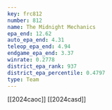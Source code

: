 ```yaml
---
key: frc812
number: 812
name: The Midnight Mechanics
epa_end: 12.62
auto_epa_end: 4.31
teleop_epa_end: 4.94
endgame_epa_end: 3.37
winrate: 0.2778
district_epa_rank: 937
district_epa_percentile: 0.4797
type: Team
---
```

[[2024caoc]]
[[2024casd]]
